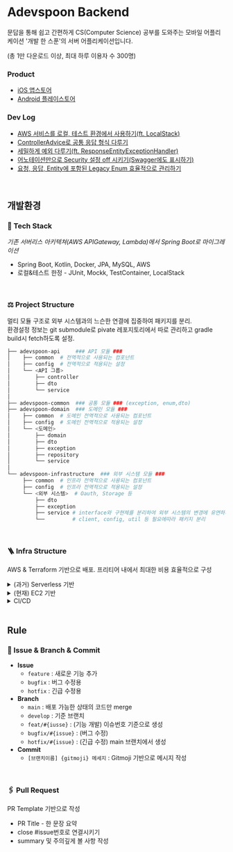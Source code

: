 # Adevspoon Backend
문답을 통해 쉽고 간편하게 CS(Computer Science) 공부를 도와주는 모바일 어플리케이션 '개발 한 스푼'의 서버 어플리케이션입니다.

(총 1만 다운로드 이상, 최대 하루 이용자 수 300명)

### Product
- [iOS 앱스토어](https://apps.apple.com/kr/app/%EA%B0%9C%EB%B0%9C-%ED%95%9C-%EC%8A%A4%ED%91%BC/id1638716398)  
- [Android 플레이스토어](https://play.google.com/store/apps/details?id=com.adevspoon.adevspoon&hl=ko&gl=US)

### Dev Log
- [AWS 서비스를 로컬, 테스트 환경에서 사용하기(ft. LocalStack)]()
- [ControllerAdvice로 공통 응답 형식 다루기]()
- [세밀하게 예외 다루기(ft. ResponseEntityExceptionHandler)]()
- [어노테이션만으로 Security 설정 off 시키기(Swagger에도 표시하기)]()
- [요청, 응답, Entity에 포함된 Legacy Enum 효율적으로 관리하기]()

<br />

## 개발환경
### 🔨 Tech Stack
*기존 서버리스 아키텍쳐(AWS APIGateway, Lambda)에서 Spring Boot로 마이그레이션*  
- Spring Boot, Kotlin, Docker, JPA, MySQL, AWS
- 로컬&테스트 한정 - JUnit, Mockk, TestContainer, LocalStack

<br />

### ⚖️ Project Structure
멀티 모듈 구조로 외부 시스템과의 느슨한 연결에 집중하여 패키지를 분리.  
환경설정 정보는 git submodule로 pivate 레포지토리에서 따로 관리하고 gradle build시 fetch하도록 설정.
```bash
├── adevspoon-api     ### API 모듈 ###
│    ├── common  # 전역적으로 사용되는 컴포넌트  
│    ├── config  # 전역적으로 적용되는 설정
│    └── <API 그룹>
│        ├── controller
│        ├── dto
│        └── service 
│
├── adevspoon-common  ### 공통 모듈 ### (exception, enum,dto) 
├── adevspoon-domain  ### 도메인 모듈 ###     
│    ├── common  # 도메인 전역적으로 사용되는 컴포넌트
│    ├── config  # 도메인 전역적으로 적용되는 설정
│    └── <도메인> 
│        ├── domain
│        ├── dto
│        ├── exception
│        ├── repository
│        └── service
│
└── adevspoon-infrastructure  ### 외부 시스템 모듈 ### 
     ├── common  # 인프라 전역적으로 사용되는 컴포넌트
     ├── config  # 인프라 전역적으로 적용되는 설정
     └── <외부 시스템>  # Oauth, Storage 등 
         ├── dto
         ├── exception
         ├── service # interface와 구현체를 분리하여 외부 시스템의 변경에 유연하게 대응
         └──         # client, config, util 등 필요에따라 패키지 분리 
```

<br />

### 🪜 Infra Structure
AWS & Terraform 기반으로 배포. 프리티어 내에서 최대한 비용 효율적으로 구성

<details>
<summary>(과거) Serverless 기반</summary>
<div markdown="1">

![Serverless](https://github.com/kids-ground/adevspoon-backend/assets/52196792/0a0a9e95-64c0-4280-b552-3a1017d80d5c)
</div>
</details>

<details>
<summary>(현재) EC2 기반</summary>
<div markdown="1">

(작성중)

</div>
</details>


<details>
<summary>CI/CD</summary>
<div markdown="1">

1. Github Push
2. Github Actions 동작 -> ECR Push
3. EventBridge로 CodePipeline 트리거
4. CodeDeploy로 블루/그린 배포

</div>
</details>

<br />

## Rule
### 📎 Issue & Branch & Commit
- **Issue**
  - `feature` : 새로운 기능 추가
  - `bugfix` : 버그 수정용
  - `hotfix` : 긴급 수정용
- **Branch**
  - `main` : 배포 가능한 상태의 코드만 merge
  - `develop` : 기준 브랜치
  - `feat/#{iusse}` : (기능 개발) 이슈번호 기준으로 생성 
  - `bugfix/#{issue}` : (버그 수정) 
  - `hotfix/#{issue}` : (긴급 수정) main 브랜치에서 생성
- **Commit** 
  - `[브랜치이름] {gitmoji} 메세지` : Gitmoji 기반으로 메시지 작성

<br />

### 🖇️ Pull Request
PR Template 기반으로 작성
- PR Title - 한 문장 요약
- close #issue번호로 연결시키기
- summary 및 주의깊게 볼 사항 작성
